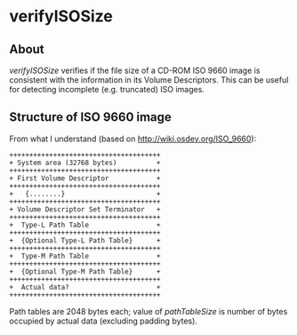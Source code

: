# verifyISOSize

## About
*verifyISOSize* verifies if the file size of a CD-ROM ISO 9660 image is consistent with the information in its Volume Descriptors. This can be useful for detecting incomplete (e.g. truncated) ISO images. 


## Structure of ISO 9660 image

From what I understand (based on <http://wiki.osdev.org/ISO_9660>): 

    ++++++++++++++++++++++++++++++++++++++
    + System area (32768 bytes)          +
    ++++++++++++++++++++++++++++++++++++++
    + First Volume Descriptor            +
    ++++++++++++++++++++++++++++++++++++++
    +   {........}                       +
    ++++++++++++++++++++++++++++++++++++++
    + Volume Descriptor Set Terminator   +
    ++++++++++++++++++++++++++++++++++++++
    +  Type-L Path Table                 +
    ++++++++++++++++++++++++++++++++++++++
    +  {Optional Type-L Path Table}      +
    ++++++++++++++++++++++++++++++++++++++
    +  Type-M Path Table                 +
    ++++++++++++++++++++++++++++++++++++++
    +  {Optional Type-M Path Table}      +
    ++++++++++++++++++++++++++++++++++++++
    +  Actual data?                      +
    ++++++++++++++++++++++++++++++++++++++

Path tables are 2048 bytes each; value of *pathTableSize* is number of bytes occupied by actual data (excluding padding bytes).
